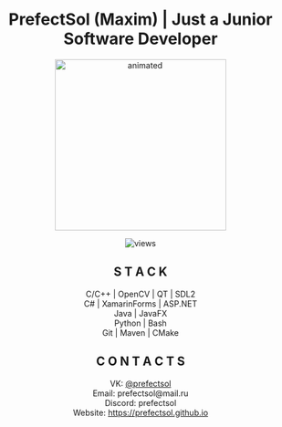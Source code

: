 <h1 align="center"><strong>PrefectSol (Maxim) | Just a Junior Software Developer </strong></h1>

<p align="center">
  <img src="https://tenor.com/view/github-cat-kitty-waiting-loading-gif-25774588.gif" alt="animated" width = 300 height = 300>
</p>

<p align="center">
  <img src="https://komarev.com/ghpvc/?username=PrefectSol&color=green" alt="views">
</p>

<h2 align="center">S T A C K </h2>

<p align="center">
  C/C++ | OpenCV | QT | SDL2  <br>
  C# | XamarinForms | ASP.NET <br>
  Java | JavaFX  <br>
  Python | Bash  <br>
  Git | Maven | CMake  
</p>

<h2 align="center">C O N T A C T S</h2>

<p align="center">
  VK: <a href="https://vk.com/prefectsol">@prefectsol</a> <br>
  Email: prefectsol@mail.ru <br>
  Discord: prefectsol <br>
  Website: <a href="https://prefectsol.github.io/">https://prefectsol.github.io</a> <br>
</p>
